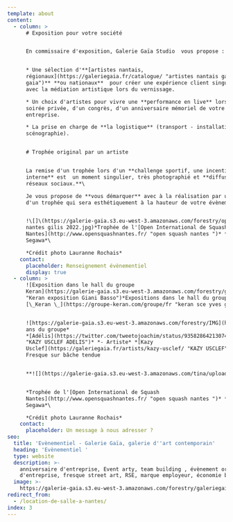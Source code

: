 ```yaml
---
template: about
content:
  - column: >
      # Exposition pour votre société


      En commissaire d'exposition, Galerie Gaïa Studio  vous propose :


      * Une sélection d'**[artistes nantais,
      régionaux](https://galeriegaia.fr/catalogue/ "artistes nantais galerie
      gaia")** **ou nationaux**  pour créer une expérience client singulière
      avec la médiation artistique lors du vernissage.

      * Un choix d'artistes pour vivre une **performance en live** lors d'une
      soirée privée, d'un congrès, d'un anniversaire mémoriel de votre
      entreprise.

      * La prise en charge de **la logistique** (transport - installation -
      scénographie).


      # Trophée original par un artiste


      La remise d'un trophée lors d'un **challenge sportif, une incentive
      interne** est  un moment singulier, très photographié et **diffusé sur les
      réseaux sociaux.**\

      Je vous propose de **vous démarquer** avec à la réalisation par un artiste
      d'un trophée qui sera esthétiquement à la hauteur de votre évènement.


      !\[]\(https://galerie-gaia.s3.eu-west-3.amazonaws.com/forestry/open squash
      nantes gilis 2022.jpg)*Trophée de l'[Open International de Squash
      Nantes](http://www.opensquashnantes.fr/ "open squash nantes ")* *par Go
      Segawa*\

      *Crédit photo Lauranne Rochais*
    contact:
      placeholder: Renseignement évènementiel
      display: true
  - column: >
      ![Exposition dans le hall du groupe
      Keran](https://galerie-gaia.s3.eu-west-3.amazonaws.com/forestry/galeriegaia@keran@basso.jpg
      "Keran exposition Giani Basso")*Expositions dans le hall du groupe*
      [\_Keran \_](https://groupe-keran.com/groupe/fr "keran sce yves gillet")


      ![https://galerie-gaia.s3.eu-west-3.amazonaws.com/forestry/IMG](https://galerie-gaia.s3.eu-west-3.amazonaws.com/forestry/IMG_2015.JPG)*70
      ans du groupe*
      *[Adélis](https://twitter.com/tweetojoachim/status/935828642130747392
      "KAZY USCLEF ADELIS")* *- Artiste* *[Kazy
      Usclef](https://galeriegaia.fr/artists/kazy-usclef/ "KAZY USCLEF")* *-*
      Fresque sur bâche tendue


      **![](https://galerie-gaia.s3.eu-west-3.amazonaws.com/tina/uploads/open-squash-nantes-crouin-2022.jpg)


      *Trophée de l'[Open International de Squash
      Nantes](http://www.opensquashnantes.fr/ "open squash nantes ")* *par Go
      Segawa*\

      *Crédit photo Lauranne Rochais*
    contact:
      placeholder: Un message à nous adresser ?
seo:
  title: 'Evènementiel - Galerie Gaïa, galerie d''art contemporain'
  heading: 'Evènementiel '
  type: website
  description: >-
    anniversaire d'entreprise, Event arty, team building , évènement original
    d'entreprise, fresque street art, RSE, marque employeur, économie bleue
  image: >-
    https://galerie-gaia.s3.eu-west-3.amazonaws.com/forestry/galeriegaia@nathalieperie-teambuilding-1.jpg
redirect_from:
  - /location-de-salle-a-nantes/
index: 3
---
```


